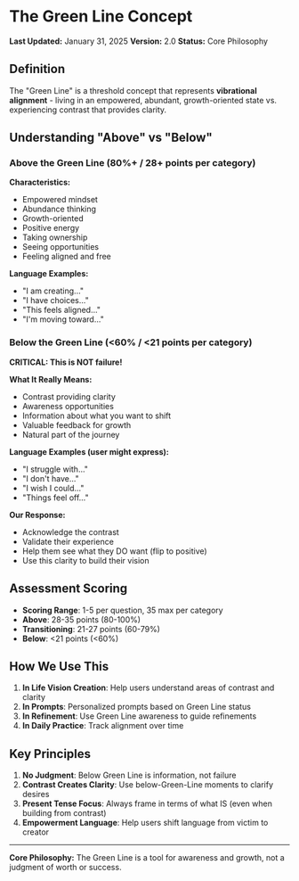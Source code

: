 # The Green Line Concept

**Last Updated:** January 31, 2025
**Version:** 2.0
**Status:** Core Philosophy

## Definition

The "Green Line" is a threshold concept that represents **vibrational alignment** - living in an empowered, abundant, growth-oriented state vs. experiencing contrast that provides clarity.

## Understanding "Above" vs "Below"

### Above the Green Line (80%+ / 28+ points per category)

**Characteristics:**
- Empowered mindset
- Abundance thinking
- Growth-oriented
- Positive energy
- Taking ownership
- Seeing opportunities
- Feeling aligned and free

**Language Examples:**
- "I am creating..."
- "I have choices..."
- "This feels aligned..."
- "I'm moving toward..."

### Below the Green Line (<60% / <21 points per category)

**CRITICAL: This is NOT failure!**

**What It Really Means:**
- Contrast providing clarity
- Awareness opportunities
- Information about what you want to shift
- Valuable feedback for growth
- Natural part of the journey

**Language Examples (user might express):**
- "I struggle with..."
- "I don't have..."
- "I wish I could..."
- "Things feel off..."

**Our Response:**
- Acknowledge the contrast
- Validate their experience
- Help them see what they DO want (flip to positive)
- Use this clarity to build their vision

## Assessment Scoring

- **Scoring Range**: 1-5 per question, 35 max per category
- **Above**: 28-35 points (80-100%)
- **Transitioning**: 21-27 points (60-79%)
- **Below**: <21 points (<60%)

## How We Use This

1. **In Life Vision Creation**: Help users understand areas of contrast and clarity
2. **In Prompts**: Personalized prompts based on Green Line status
3. **In Refinement**: Use Green Line awareness to guide refinements
4. **In Daily Practice**: Track alignment over time

## Key Principles

1. **No Judgment**: Below Green Line is information, not failure
2. **Contrast Creates Clarity**: Use below-Green-Line moments to clarify desires
3. **Present Tense Focus**: Always frame in terms of what IS (even when building from contrast)
4. **Empowerment Language**: Help users shift language from victim to creator

---

**Core Philosophy:** The Green Line is a tool for awareness and growth, not a judgment of worth or success.
